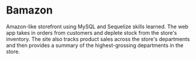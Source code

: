 # Bamazon
Amazon-like storefront using MySQL and Sequelize skills learned. The web app takes in orders from customers and deplete stock from the store's inventory. The site also tracks product sales across the store's departments and then provides a summary of the highest-grossing departments in the store.
